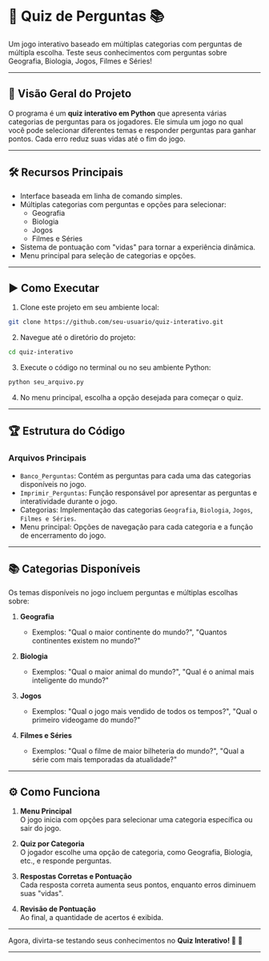# 🎲 **Quiz de Perguntas** 📚

Um jogo interativo baseado em múltiplas categorias com perguntas de múltipla escolha. Teste seus conhecimentos com perguntas sobre Geografia, Biologia, Jogos, Filmes e Séries!

---

## 🚀 **Visão Geral do Projeto**

O programa é um **quiz interativo em Python** que apresenta várias categorias de perguntas para os jogadores. Ele simula um jogo no qual você pode selecionar diferentes temas e responder perguntas para ganhar pontos. Cada erro reduz suas vidas até o fim do jogo.

---

## 🛠️ **Recursos Principais**

- Interface baseada em linha de comando simples.
- Múltiplas categorias com perguntas e opções para selecionar:
  - Geografia
  - Biologia
  - Jogos
  - Filmes e Séries  
- Sistema de pontuação com "vidas" para tornar a experiência dinâmica.
- Menu principal para seleção de categorias e opções.

---

## ▶️ **Como Executar**

1. Clone este projeto em seu ambiente local:

```bash
git clone https://github.com/seu-usuario/quiz-interativo.git
```

2. Navegue até o diretório do projeto:

```bash
cd quiz-interativo
```

3. Execute o código no terminal ou no seu ambiente Python:

```bash
python seu_arquivo.py
```

4. No menu principal, escolha a opção desejada para começar o quiz.

---

## 🏆 **Estrutura do Código**

### Arquivos Principais
- `Banco_Perguntas`: Contém as perguntas para cada uma das categorias disponíveis no jogo.
- `Imprimir_Perguntas`: Função responsável por apresentar as perguntas e interatividade durante o jogo.
- Categorias: Implementação das categorias `Geografia`, `Biologia`, `Jogos`, `Filmes e Séries`.
- Menu principal: Opções de navegação para cada categoria e a função de encerramento do jogo.

---

## 📚 **Categorias Disponíveis**

Os temas disponíveis no jogo incluem perguntas e múltiplas escolhas sobre:

1. **Geografia**
   - Exemplos: "Qual o maior continente do mundo?", "Quantos continentes existem no mundo?"
   
2. **Biologia**
   - Exemplos: "Qual o maior animal do mundo?", "Qual é o animal mais inteligente do mundo?"
   
3. **Jogos**
   - Exemplos: "Qual o jogo mais vendido de todos os tempos?", "Qual o primeiro videogame do mundo?"

4. **Filmes e Séries**
   - Exemplos: "Qual o filme de maior bilheteria do mundo?", "Qual a série com mais temporadas da atualidade?"

---

## ⚙️ **Como Funciona**

1. **Menu Principal**  
   O jogo inicia com opções para selecionar uma categoria específica ou sair do jogo.

2. **Quiz por Categoria**  
   O jogador escolhe uma opção de categoria, como Geografia, Biologia, etc., e responde perguntas.

3. **Respostas Corretas e Pontuação**  
   Cada resposta correta aumenta seus pontos, enquanto erros diminuem suas "vidas".

4. **Revisão de Pontuação**  
   Ao final, a quantidade de acertos é exibida.

---

Agora, divirta-se testando seus conhecimentos no **Quiz Interativo! 🎉** 🧠

---

